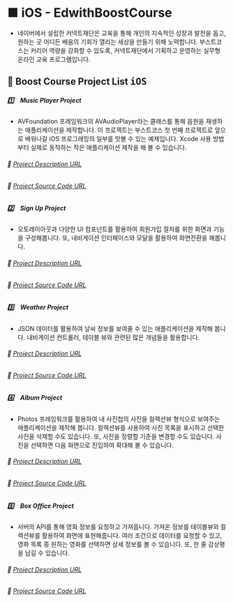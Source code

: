 # ■ iOS - EdwithBoostCourse

* 네이버에서 설립한 커넥트재단은 교육을 통해 개인의 지속적인 성장과 발전을 돕고, 원하는 곳 어디든 배움의 기회가 열리는 세상을 만들기 위해 노력합니다. 부스트코스는 커리어 역량을 강화할 수 있도록, 커넥트재단에서 기획하고 운영하는 실무형 온라인 교육 프로그램입니다.

## :mega: Boost Course Project List <kbd>iOS</kbd>

##### :one:　Music Player Project

* AVFoundation 프레임워크의 AVAudioPlayer라는 클래스를 통해 음원을 재생하는 애플리케이션을 제작합니다. 이 프로젝트는 부스트코스 첫 번째 프로젝트로 앞으로 배워나갈 iOS 프로그래밍의 일부를 맛볼 수 있는 예제입니다. Xcode 사용 방법부터 실제로 동작하는 작은 애플리케이션 제작을 해 볼 수 있습니다.

###### :rocket: [Project Description URL](https://www.edwith.org/boostcourse-ios/project/20/content/18)

###### :rocket: [Project Source Code URL](https://github.com/ChangYeop-Yang/IOS-EdwithBoostCourse/tree/master/%5BEdwith%5D%20Project/%5BEdwith%20-%20iOS%5D%20Music%20Player%20Project)

##### :two:　Sign Up Project

* 오토레이아웃과 다양한 UI 컴포넌트를 활용하여 회원가입 절차를 위한 화면과 기능을 구성해봅니다. 또, 내비게이션 인터페이스와 모달을 활용하여 화면전환을 해봅니다.

###### :rocket: [Project Description URL](https://www.edwith.org/boostcourse-ios/project/21/content/19)

###### :rocket: [Project Source Code URL](https://github.com/ChangYeop-Yang/IOS-EdwithBoostCourse/tree/master/%5BEdwith%5D%20Project/%5BEdwith%20-%20iOS%5D%20Sign%20Up%20Project)

##### :three:　Weather Project

* JSON 데이터를 활용하여 날씨 정보를 보여줄 수 있는 애플리케이션을 제작해 봅니다. 내비게이션 컨트롤러, 테이블 뷰와 관련된 많은 개념들을 활용합니다.

###### :rocket: [Project Description URL](https://www.edwith.org/boostcourse-ios/project/22/content/20)

###### :rocket: [Project Source Code URL](https://github.com/ChangYeop-Yang/IOS-EdwithBoostCourse/tree/master/%5BEdwith%5D%20Project/%5BEdwith%20-%20iOS%5D%20WeatherToday%20Project)

##### :four:　Album Project

* Photos 프레임워크를 활용하여 내 사진첩의 사진을 컬렉션뷰 형식으로 보여주는 애플리케이션을 제작해 봅니다. 컬렉션뷰를 사용하여 사진 목록을 표시하고 선택한 사진을 삭제할 수도 있습니다. 또, 사진을 정렬할 기준을 변경할 수도 있습니다. 사진을 선택하면 다음 화면으로 진입하여 확대해 볼 수 있습니다.

###### :rocket: [Project Description URL](https://www.edwith.org/boostcourse-ios/project/23/content/21)

###### :rocket: [Project Source Code URL](https://github.com/ChangYeop-Yang/IOS-EdwithBoostCourse/tree/master/%5BEdwith%5D%20Project/%5BEdwith%20-%20iOS%5D%20MyAlbum%20Project)

##### :five:　Box Office Project

* 서버의 API를 통해 영화 정보를 요청하고 가져옵니다. 가져온 정보를 테이블뷰와 컬렉션뷰를 활용하여 화면에 표현해줍니다. 여러 조건으로 데이터를 요청할 수 있고, 영화 목록 중 원하는 영화를 선택하면 상세 정보를 볼 수 있습니다. 또, 한 줄 감상평을 남길 수 있습니다.

###### :rocket: [Project Description URL](https://www.edwith.org/boostcourse-ios/project/24/content/22)

###### :rocket: [Project Source Code URL]()
